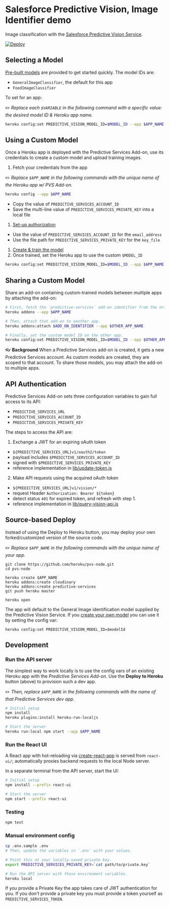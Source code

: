 # Salesforce Predictive Vision, Image Identifier demo

Image classification with the [Salesforce Predictive Vision Service](http://docs.metamind.io/docs/what-is-the-predictive-vision-service).

[![Deploy](https://www.herokucdn.com/deploy/button.svg)](https://heroku.com/deploy?template=https://github.com/heroku/pvs-node/tree/use-addon)

## Selecting a Model

[Pre-built models](http://docs.metamind.io/docs/use-pre-built-models) are provided to get started quickly. The model IDs are:

* `GeneralImageClassifier`, the default for this app
* `FoodImageClassifier`

To set for an app:

✏️ *Replace each `$VARIABLE` in the following command with a specific value: the desired model ID & Heroku app name.*

```bash
heroku config:set PREDICTIVE_VISION_MODEL_ID=$MODEL_ID --app $APP_NAME
```

## Using a Custom Model

Once a Heroku app is deployed with the Predictive Services Add-on, use its credentials to create a custom model and upload training images.

1. Fetch your credentials from the app

  ✏️ *Replace `$APP_NAME` in the following commands with the unique name of the Heroku app w/ PVS Add-on.*

  ```bash
  heroku config --app $APP_NAME
  ```

  * Copy the value of `PREDICTIVE_SERVICES_ACCOUNT_ID`
  * Save the multi-line value of `PREDICTIVE_SERVICES_PRIVATE_KEY` into a local file
1. [Set-up authorization](http://docs.metamind.io/docs/set-up-auth)
  * Use the value of `PREDICTIVE_SERVICES_ACCOUNT_ID` for the `email_address`
  * Use the file path for `PREDICTIVE_SERVICES_PRIVATE_KEY` for the `key_file`
1. [Create & train the model](http://docs.metamind.io/docs/step-1-create-the-dataset)
1. Once trained, set the Heroku app to use the custom `$MODEL_ID`

  ```bash
  heroku config:set PREDICTIVE_VISION_MODEL_ID=$MODEL_ID --app $APP_NAME
  ```

## Sharing a Custom Model

Share an add-on containing custom-trained models between multiple apps by attaching the add-on:

```bash
# First, fetch the `predictive-services` add-on identifier from the original app.
heroku addons --app $APP_NAME

# Then, attach that add-on to another app.
heroku addons:attach $ADD_ON_IDENTIFIER --app $OTHER_APP_NAME

# Finally, set the custom model ID on the other app.
heroku config:set PREDICTIVE_VISION_MODEL_ID=$MODEL_ID --app $OTHER_APP_NAME
```

👓 **Background** When a Predictive Services add-on is created, it gets a new Predictive Services account. As custom models are created, they are scoped to that account. To share those models, you may attach the add-on to multiple apps.


## API Authentication

Predictive Services Add-on sets three configuration variables to gain full access to its API:

* `PREDICTIVE_SERVICES_URL`
* `PREDICTIVE_SERVICES_ACCOUNT_ID`
* `PREDICTIVE_SERVICES_PRIVATE_KEY`

The steps to access the API are:

1. Exchange a JWT for an expiring oAuth token
  * `${PREDICTIVE_SERVICES_URL}v1/oauth2/token`
  * payload includes `$PREDICTIVE_SERVICES_ACCOUNT_ID`
  * signed with `$PREDICTIVE_SERVICES_PRIVATE_KEY`
  * reference implementation in [lib/update-token.js](lib/update-token.js)
2. Make API requests using the acquired oAuth token
  * `${PREDICTIVE_SERVICES_URL}v1/vision/*`
  * request Header `Authorization: Bearer ${token}`
  * detect status `401` for expired token, and refresh with step 1.
  * reference implementation in [lib/query-vision-api.js](lib/query-vision-api.js)


## Source-based Deploy

Instead of using the Deploy to Heroku button, you may deploy your own forked/customized version of the source code.

✏️ *Replace `$APP_NAME` in the following commands with the unique name of your app.*

```
git clone https://github.com/heroku/pvs-node.git
cd pvs-node

heroku create $APP_NAME
heroku addons:create cloudinary
heroku addons:create predictive-services
git push heroku master

heroku open
```

The app will default to the General Image identification model supplied by the Predictive Vision Service. If you [create your own model](#using-a-custom-model) you can use it by setting the config var:

```
heroku config:set PREDICTIVE_VISION_MODEL_ID=$modelId
```


## Development

### Run the API server

The simplest way to work locally is to use the config vars of an existing Heroku app with the *Predictive Services Add-on*. Use the **Deploy to Heroku** button (above) to provision such a dev app.

✏️ *Then, replace `$APP_NAME` in the following commands with the name of that Predictive Services dev app.*

```bash
# Initial setup
npm install
heroku plugins:install heroku-run-localjs

# Start the server
heroku run:local npm start --app $APP_NAME
```


### Run the React UI

A React app with hot-reloading via [create-react-app](https://github.com/facebookincubator/create-react-app) is served from `react-ui/`; automatically proxies backend requests to the local Node server.

In a separate terminal from the API server, start the UI:

```bash
# Initial setup
npm install --prefix react-ui

# Start the server
npm start --prefix react-ui
```


### Testing

```bash
npm test
```


### Manual environment config

```bash
cp .env.sample .env
# Then, update the variables in `.env` with your values.

# Point this at your locally-saved private key.
export PREDICTIVE_SERVICES_PRIVATE_KEY=`cat path/to/private.key`

# Run the API server with those environment variables.
heroku local
```

If you provide a Private Key the app takes care of JWT authentication for you. If you don't provide a private key you must provide a token yourself as `PREDICTIVE_SERVICES_TOKEN`.

